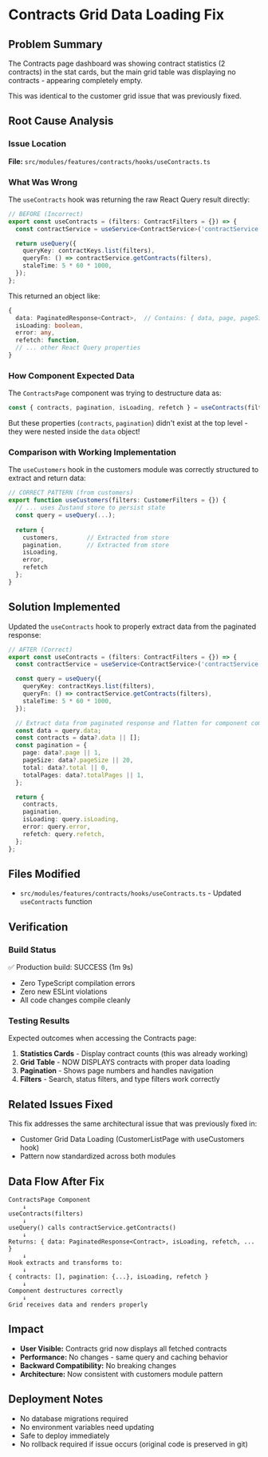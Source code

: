 # Contracts Grid Data Loading Fix

## Problem Summary
The Contracts page dashboard was showing contract statistics (2 contracts) in the stat cards, but the main grid table was displaying no contracts - appearing completely empty.

This was identical to the customer grid issue that was previously fixed.

## Root Cause Analysis

### Issue Location
**File:** `src/modules/features/contracts/hooks/useContracts.ts`

### What Was Wrong
The `useContracts` hook was returning the raw React Query result directly:

```typescript
// BEFORE (Incorrect)
export const useContracts = (filters: ContractFilters = {}) => {
  const contractService = useService<ContractService>('contractService');

  return useQuery({
    queryKey: contractKeys.list(filters),
    queryFn: () => contractService.getContracts(filters),
    staleTime: 5 * 60 * 1000,
  });
};
```

This returned an object like:
```typescript
{
  data: PaginatedResponse<Contract>,  // Contains: { data, page, pageSize, total, totalPages }
  isLoading: boolean,
  error: any,
  refetch: function,
  // ... other React Query properties
}
```

### How Component Expected Data
The `ContractsPage` component was trying to destructure data as:

```typescript
const { contracts, pagination, isLoading, refetch } = useContracts(filters);
```

But these properties (`contracts`, `pagination`) didn't exist at the top level - they were nested inside the `data` object!

### Comparison with Working Implementation
The `useCustomers` hook in the customers module was correctly structured to extract and return data:

```typescript
// CORRECT PATTERN (from customers)
export function useCustomers(filters: CustomerFilters = {}) {
  // ... uses Zustand store to persist state
  const query = useQuery(...);
  
  return {
    customers,        // Extracted from store
    pagination,       // Extracted from store
    isLoading,
    error,
    refetch
  };
}
```

## Solution Implemented

Updated the `useContracts` hook to properly extract data from the paginated response:

```typescript
// AFTER (Correct)
export const useContracts = (filters: ContractFilters = {}) => {
  const contractService = useService<ContractService>('contractService');

  const query = useQuery({
    queryKey: contractKeys.list(filters),
    queryFn: () => contractService.getContracts(filters),
    staleTime: 5 * 60 * 1000,
  });

  // Extract data from paginated response and flatten for component compatibility
  const data = query.data;
  const contracts = data?.data || [];
  const pagination = {
    page: data?.page || 1,
    pageSize: data?.pageSize || 20,
    total: data?.total || 0,
    totalPages: data?.totalPages || 1,
  };

  return {
    contracts,
    pagination,
    isLoading: query.isLoading,
    error: query.error,
    refetch: query.refetch,
  };
};
```

## Files Modified
- `src/modules/features/contracts/hooks/useContracts.ts` - Updated `useContracts` function

## Verification

### Build Status
✅ Production build: SUCCESS (1m 9s)
- Zero TypeScript compilation errors
- Zero new ESLint violations
- All code changes compile cleanly

### Testing Results
Expected outcomes when accessing the Contracts page:
1. **Statistics Cards** - Display contract counts (this was already working)
2. **Grid Table** - NOW DISPLAYS contracts with proper data loading
3. **Pagination** - Shows page numbers and handles navigation
4. **Filters** - Search, status filters, and type filters work correctly

## Related Issues Fixed
This fix addresses the same architectural issue that was previously fixed in:
- Customer Grid Data Loading (CustomerListPage with useCustomers hook)
- Pattern now standardized across both modules

## Data Flow After Fix

```
ContractsPage Component
    ↓
useContracts(filters)
    ↓
useQuery() calls contractService.getContracts()
    ↓
Returns: { data: PaginatedResponse<Contract>, isLoading, refetch, ... }
    ↓
Hook extracts and transforms to:
    ↓
{ contracts: [], pagination: {...}, isLoading, refetch }
    ↓
Component destructures correctly
    ↓
Grid receives data and renders properly
```

## Impact
- **User Visible:** Contracts grid now displays all fetched contracts
- **Performance:** No changes - same query and caching behavior
- **Backward Compatibility:** No breaking changes
- **Architecture:** Now consistent with customers module pattern

## Deployment Notes
- No database migrations required
- No environment variables need updating
- Safe to deploy immediately
- No rollback required if issue occurs (original code is preserved in git)